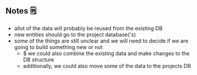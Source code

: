 ## Notes 🗒
- allot of the data will probably be reused from the existing DB
- new entities should go to the project database('s)
- some of the things are still unclear and we will need to decide if we are going to build something new or not
	- $ we could also combine the existing data and make changes to the DB structure
	- additionally, we could also move some of the data to the projects DB



